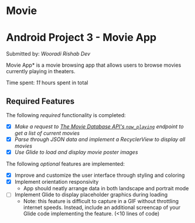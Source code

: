 # Movie
# Android Project 3 - Movie App
Submitted by: *Wooradi Rishab Dev*

Movie App* is a movie browsing app that allows users to browse movies currently playing in theaters.

Time spent: *11* hours spent in total

## Required Features

The following *required* functionality is completed:

- [X] *Make a request to [The Movie Database API's `now_playing`](https://developers.themoviedb.org/3/movies/get-now-playing) endpoint to get a list of current movies*
- [X] *Parse through JSON data and implement a RecyclerView to display all movies*
- [X] *Use Glide to load and display movie poster images*

The following *optional* features are implemented:

- [X] Improve and customize the user interface through styling and coloring
- [X] Implement orientation responsivity
  - App should neatly arrange data in both landscape and portrait mode
- [ ] Implement Glide to display placeholder graphics during loading
  - Note: this feature is difficult to capture in a GIF without throttling internet speeds.  Instead, include an additional screencap of your Glide code implementing the feature.  (<10 lines of code)
